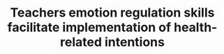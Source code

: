 --- 
abstract: '' 
authors: 
 - M Eckert
 -  admin
 -  D Lehr
 -  B Sieland
 -  H Jazaieri
 -  M Berking
doi: '' 
featured: false 
publication: '*American journal of health behavior*, 170' 
publication_short: '' 
publishDate: '2015-01-01' 
title: 'Teachers emotion regulation skills facilitate implementation of health-related intentions' 
url_code: '' 
url_dataset: '' 
url_pdf: '' 
url_poster: '' 
url_project: '' 
url_slides: '' 
url_source: '' 
url_video: '' 
---